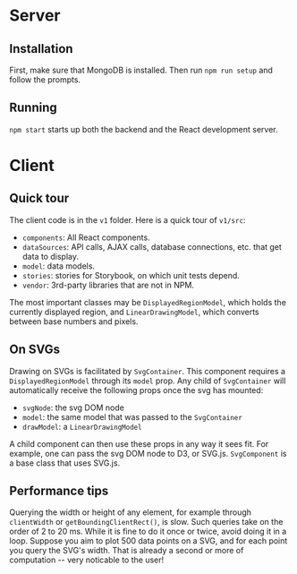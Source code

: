 # Server
## Installation
First, make sure that MongoDB is installed.  Then run `npm run setup` and follow the prompts.

## Running
`npm start` starts up both the backend and the React development server.

# Client
## Quick tour
The client code is in the `v1` folder.  Here is a quick tour of `v1/src`:

* `components`: All React components.
* `dataSources`: API calls, AJAX calls, database connections, etc. that get data to display.
* `model`: data models.
* `stories`: stories for Storybook, on which unit tests depend.
* `vendor`: 3rd-party libraries that are not in NPM.

The most important classes may be `DisplayedRegionModel`, which holds the currently displayed region, and `LinearDrawingModel`, which converts between base numbers and pixels.

## On SVGs
Drawing on SVGs is facilitated by `SvgContainer`.  This component requires a `DisplayedRegionModel` through its `model` prop.  Any child of `SvgContainer` will automatically receive the following props once the svg has mounted:
* `svgNode`: the svg DOM node
* `model`: the same model that was passed to the `SvgContainer`
* `drawModel`: a `LinearDrawingModel`

A child component can then use these props in any way it sees fit.  For example, one can pass the svg DOM node to D3, or SVG.js.  `SvgComponent` is a base class that uses SVG.js.

## Performance tips
Querying the width or height of any element, for example through `clientWidth` or `getBoundingClientRect()`, is slow.  Such queries take on the order of 2 to 20 ms.  While it is fine to do it once or twice, avoid doing it in a loop.  Suppose you aim to plot 500 data points on a SVG, and for each point you query the SVG's width.  That is already a second or more of computation -- very noticable to the user!
